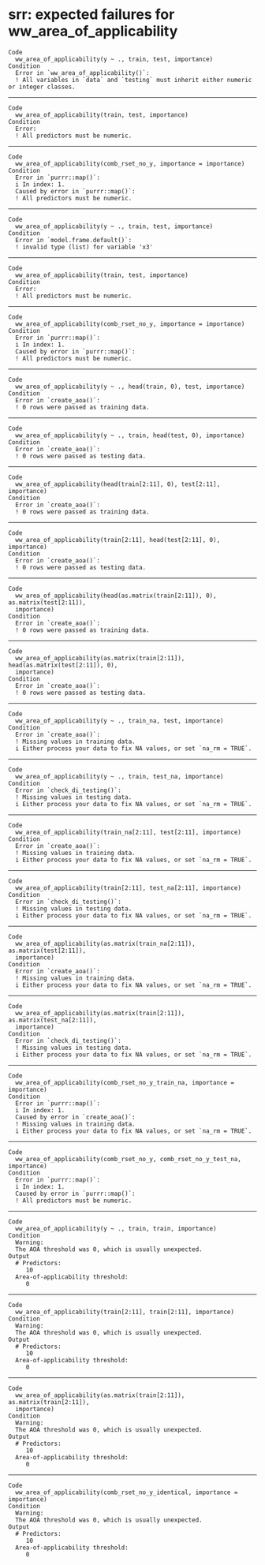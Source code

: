 # srr: expected failures for ww_area_of_applicability

    Code
      ww_area_of_applicability(y ~ ., train, test, importance)
    Condition
      Error in `ww_area_of_applicability()`:
      ! All variables in `data` and `testing` must inherit either numeric or integer classes.

---

    Code
      ww_area_of_applicability(train, test, importance)
    Condition
      Error:
      ! All predictors must be numeric.

---

    Code
      ww_area_of_applicability(comb_rset_no_y, importance = importance)
    Condition
      Error in `purrr::map()`:
      i In index: 1.
      Caused by error in `purrr::map()`:
      ! All predictors must be numeric.

---

    Code
      ww_area_of_applicability(y ~ ., train, test, importance)
    Condition
      Error in `model.frame.default()`:
      ! invalid type (list) for variable 'x3'

---

    Code
      ww_area_of_applicability(train, test, importance)
    Condition
      Error:
      ! All predictors must be numeric.

---

    Code
      ww_area_of_applicability(comb_rset_no_y, importance = importance)
    Condition
      Error in `purrr::map()`:
      i In index: 1.
      Caused by error in `purrr::map()`:
      ! All predictors must be numeric.

---

    Code
      ww_area_of_applicability(y ~ ., head(train, 0), test, importance)
    Condition
      Error in `create_aoa()`:
      ! 0 rows were passed as training data.

---

    Code
      ww_area_of_applicability(y ~ ., train, head(test, 0), importance)
    Condition
      Error in `create_aoa()`:
      ! 0 rows were passed as testing data.

---

    Code
      ww_area_of_applicability(head(train[2:11], 0), test[2:11], importance)
    Condition
      Error in `create_aoa()`:
      ! 0 rows were passed as training data.

---

    Code
      ww_area_of_applicability(train[2:11], head(test[2:11], 0), importance)
    Condition
      Error in `create_aoa()`:
      ! 0 rows were passed as testing data.

---

    Code
      ww_area_of_applicability(head(as.matrix(train[2:11]), 0), as.matrix(test[2:11]),
      importance)
    Condition
      Error in `create_aoa()`:
      ! 0 rows were passed as training data.

---

    Code
      ww_area_of_applicability(as.matrix(train[2:11]), head(as.matrix(test[2:11]), 0),
      importance)
    Condition
      Error in `create_aoa()`:
      ! 0 rows were passed as testing data.

---

    Code
      ww_area_of_applicability(y ~ ., train_na, test, importance)
    Condition
      Error in `create_aoa()`:
      ! Missing values in training data.
      i Either process your data to fix NA values, or set `na_rm = TRUE`.

---

    Code
      ww_area_of_applicability(y ~ ., train, test_na, importance)
    Condition
      Error in `check_di_testing()`:
      ! Missing values in testing data.
      i Either process your data to fix NA values, or set `na_rm = TRUE`.

---

    Code
      ww_area_of_applicability(train_na[2:11], test[2:11], importance)
    Condition
      Error in `create_aoa()`:
      ! Missing values in training data.
      i Either process your data to fix NA values, or set `na_rm = TRUE`.

---

    Code
      ww_area_of_applicability(train[2:11], test_na[2:11], importance)
    Condition
      Error in `check_di_testing()`:
      ! Missing values in testing data.
      i Either process your data to fix NA values, or set `na_rm = TRUE`.

---

    Code
      ww_area_of_applicability(as.matrix(train_na[2:11]), as.matrix(test[2:11]),
      importance)
    Condition
      Error in `create_aoa()`:
      ! Missing values in training data.
      i Either process your data to fix NA values, or set `na_rm = TRUE`.

---

    Code
      ww_area_of_applicability(as.matrix(train[2:11]), as.matrix(test_na[2:11]),
      importance)
    Condition
      Error in `check_di_testing()`:
      ! Missing values in testing data.
      i Either process your data to fix NA values, or set `na_rm = TRUE`.

---

    Code
      ww_area_of_applicability(comb_rset_no_y_train_na, importance = importance)
    Condition
      Error in `purrr::map()`:
      i In index: 1.
      Caused by error in `create_aoa()`:
      ! Missing values in training data.
      i Either process your data to fix NA values, or set `na_rm = TRUE`.

---

    Code
      ww_area_of_applicability(comb_rset_no_y, comb_rset_no_y_test_na, importance)
    Condition
      Error in `purrr::map()`:
      i In index: 1.
      Caused by error in `purrr::map()`:
      ! All predictors must be numeric.

---

    Code
      ww_area_of_applicability(y ~ ., train, train, importance)
    Condition
      Warning:
      The AOA threshold was 0, which is usually unexpected.
    Output
      # Predictors:
         10
      Area-of-applicability threshold:
         0

---

    Code
      ww_area_of_applicability(train[2:11], train[2:11], importance)
    Condition
      Warning:
      The AOA threshold was 0, which is usually unexpected.
    Output
      # Predictors:
         10
      Area-of-applicability threshold:
         0

---

    Code
      ww_area_of_applicability(as.matrix(train[2:11]), as.matrix(train[2:11]),
      importance)
    Condition
      Warning:
      The AOA threshold was 0, which is usually unexpected.
    Output
      # Predictors:
         10
      Area-of-applicability threshold:
         0

---

    Code
      ww_area_of_applicability(comb_rset_no_y_identical, importance = importance)
    Condition
      Warning:
      The AOA threshold was 0, which is usually unexpected.
    Output
      # Predictors:
         10
      Area-of-applicability threshold:
         0

